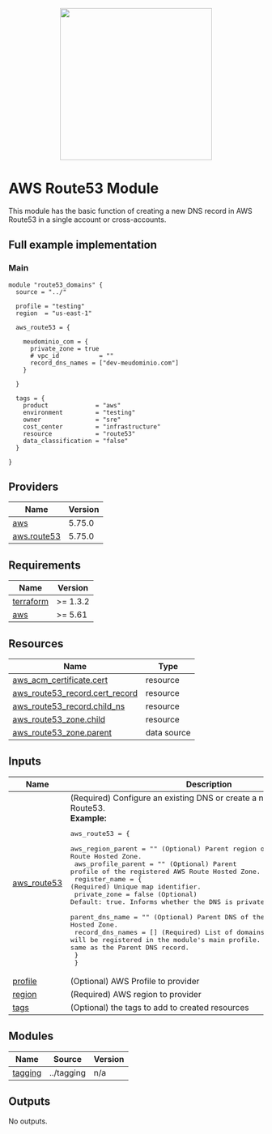 <p align="center">
  <a href="https://github.com/carlosrfjunior/terraform-modules">
    <image src="https://avatars.githubusercontent.com/u/180111812?s=400&u=cda6d53ade890c5d47426504081e4fcb1167199d&v=4" style="width: 300px;">
  </a>
</p>

# AWS Route53 Module

This module has the basic function of creating a new DNS record in AWS Route53 in a single account or cross-accounts.

## Full example implementation

### Main
```hcl
module "route53_domains" {
  source = "../"

  profile = "testing"
  region  = "us-east-1"

  aws_route53 = {

    meudominio_com = {
      private_zone = true
      # vpc_id           = ""
      record_dns_names = ["dev-meudominio.com"]
    }

  }

  tags = {
    product             = "aws"
    environment         = "testing"
    owner               = "sre"
    cost_center         = "infrastructure"
    resource            = "route53"
    data_classification = "false"
  }

}
```

## Providers

| Name | Version |
|------|---------|
| <a name="provider_aws"></a> [aws](#provider\_aws) | 5.75.0 |
| <a name="provider_aws.route53"></a> [aws.route53](#provider\_aws.route53) | 5.75.0 |
## Requirements

| Name | Version |
|------|---------|
| <a name="requirement_terraform"></a> [terraform](#requirement\_terraform) | >= 1.3.2 |
| <a name="requirement_aws"></a> [aws](#requirement\_aws) | >= 5.61 |
## Resources

| Name | Type |
|------|------|
| [aws_acm_certificate.cert](https://registry.terraform.io/providers/hashicorp/aws/latest/docs/resources/acm_certificate) | resource |
| [aws_route53_record.cert_record](https://registry.terraform.io/providers/hashicorp/aws/latest/docs/resources/route53_record) | resource |
| [aws_route53_record.child_ns](https://registry.terraform.io/providers/hashicorp/aws/latest/docs/resources/route53_record) | resource |
| [aws_route53_zone.child](https://registry.terraform.io/providers/hashicorp/aws/latest/docs/resources/route53_zone) | resource |
| [aws_route53_zone.parent](https://registry.terraform.io/providers/hashicorp/aws/latest/docs/data-sources/route53_zone) | data source |
## Inputs

| Name | Description | Type | Default | Required |
|------|-------------|------|---------|:--------:|
| <a name="input_aws_route53"></a> [aws\_route53](#input\_aws\_route53) | (Required) Configure an existing DNS or create a new one in AWS Route53.<br/>  **Example:**<pre>aws_route53 = {<br/>    aws_region_parent  = ""     (Optional) Parent region of the registered AWS Route Hosted Zone.<br/>    aws_profile_parent = ""     (Optional) Parent profile of the registered AWS Route Hosted Zone.<br/>    register_name = {           (Required) Unique map identifier.<br/>      private_zone     = false  (Optional) Default: true. Informs whether the DNS is private or not.<br/>      parent_dns_name  = ""     (Optional) Parent DNS of the registered AWS Route Hosted Zone.<br/>      record_dns_names = []     (Required) List of domains that will be registered in the module's main profile. May or may not be the same as the Parent DNS record.<br/>    }<br/>  }</pre> | `any` | `{}` | no |
| <a name="input_profile"></a> [profile](#input\_profile) | (Optional) AWS Profile to provider | `string` | `"default"` | no |
| <a name="input_region"></a> [region](#input\_region) | (Required) AWS region to provider | `string` | n/a | yes |
| <a name="input_tags"></a> [tags](#input\_tags) | (Optional) the tags to add to created resources | `map(string)` | `{}` | no |
## Modules

| Name | Source | Version |
|------|--------|---------|
| <a name="module_tagging"></a> [tagging](#module\_tagging) | ../tagging | n/a |
## Outputs

No outputs.
